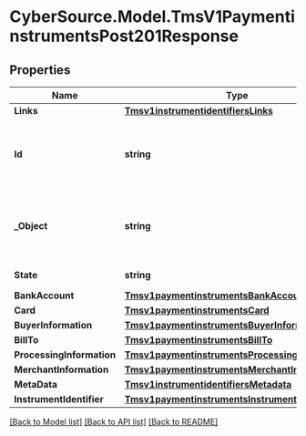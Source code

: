 # CyberSource.Model.TmsV1PaymentinstrumentsPost201Response
## Properties

Name | Type | Description | Notes
------------ | ------------- | ------------- | -------------
**Links** | [**Tmsv1instrumentidentifiersLinks**](Tmsv1instrumentidentifiersLinks.md) |  | [optional] 
**Id** | **string** | Unique identification number assigned by CyberSource to the submitted request. | [optional] 
**_Object** | **string** | Describes type of token. For example: customer, paymentInstrument or instrumentIdentifier. | [optional] 
**State** | **string** | Current state of the token. | [optional] 
**BankAccount** | [**Tmsv1paymentinstrumentsBankAccount**](Tmsv1paymentinstrumentsBankAccount.md) |  | [optional] 
**Card** | [**Tmsv1paymentinstrumentsCard**](Tmsv1paymentinstrumentsCard.md) |  | [optional] 
**BuyerInformation** | [**Tmsv1paymentinstrumentsBuyerInformation**](Tmsv1paymentinstrumentsBuyerInformation.md) |  | [optional] 
**BillTo** | [**Tmsv1paymentinstrumentsBillTo**](Tmsv1paymentinstrumentsBillTo.md) |  | [optional] 
**ProcessingInformation** | [**Tmsv1paymentinstrumentsProcessingInformation**](Tmsv1paymentinstrumentsProcessingInformation.md) |  | [optional] 
**MerchantInformation** | [**Tmsv1paymentinstrumentsMerchantInformation**](Tmsv1paymentinstrumentsMerchantInformation.md) |  | [optional] 
**MetaData** | [**Tmsv1instrumentidentifiersMetadata**](Tmsv1instrumentidentifiersMetadata.md) |  | [optional] 
**InstrumentIdentifier** | [**Tmsv1paymentinstrumentsInstrumentIdentifier**](Tmsv1paymentinstrumentsInstrumentIdentifier.md) |  | [optional] 

[[Back to Model list]](../README.md#documentation-for-models) [[Back to API list]](../README.md#documentation-for-api-endpoints) [[Back to README]](../README.md)

